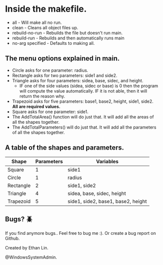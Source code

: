 # Inside the makefile.
* all - Will make all no run. 
* clean - Cleans all object files up.
* rebuild-no-run - Rebuilds the file but doesn't run main.
* rebuild-run - Rebuilds and then automatically runs main
* no-arg specified - Defaults to making all.
## The menu options explained in main.
* Circle asks for one parameter: radius.
* Rectangle asks for two parameters: side1 and side2.
* Triangle asks for four parameters: sidea, base, sidec, and height.
  * IF one of the side values (sidea, sidec or base) is 0 then the program will compute the value automatically. IF it is not able, then it will return the reason why.
* Trapezoid asks for five parameters: base1, base2, height, side1, side2. **All are required values.**
* Square asks for one parameter: side1.
* The AddTotalArea() function will do just that. It will add all the areas of all the shapes together.
* The AddTotalParameters() will do just that. It will add all the parameters of all the shapes together.

## A table of the shapes and parameters.
|Shape|Parameters|Variables|
|-------|------------|---------|
|Square|1|side1|
|Circle|1|radius|
|Rectangle|2|side1, side2|
|Triangle|4|sidea, base, sidec, height|
|Trapezoid|5|side1, side2, base1, base2, height|
## Bugs? :beetle:
If you find anymore bugs.. Feel free to bug me :). Or create a bug report on Github.

Created by Ethan Lin. 

@WindowsSystemAdmin.